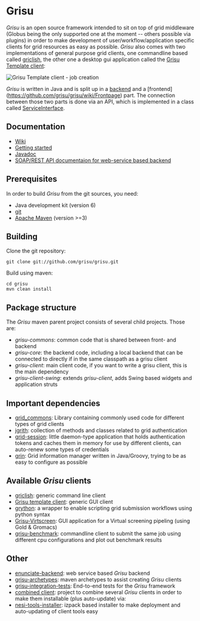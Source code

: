 Grisu
=====

_Grisu_ is an open source framework intended to sit on top of grid middleware (Globus being the only supported one at the moment -- others possible via plugins)  in order to make development of user/workflow/application specific clients for grid resources as easy as possible. _Grisu_ also comes with two implementations of general purpose grid clients, one commandline based called [griclish](https://github.com/grisu/gricli), the other one a desktop gui application called the [Grisu Template client](https://github.com/grisu/grisu-template):

![Grisu Template client - job creation](https://raw.github.com/grisu/grisu/develop/doc/images/template_client_job_create.png)

_Grisu_ is written in Java and is split up in a [backend](https://github.com/grisu/grisu/wiki/Backend) and a [frontend] (https://github.com/grisu/grisu/wiki/Frontpage) part. The connection between those two parts is done via an API, which is implemented in a class called [ServiceInterface](https://github.com/grisu/grisu/wiki/ServiceInterface).
 

Documentation
------------------------

- [Wiki](https://github.com/grisu/grisu/wiki)
- [Getting started](https://github.com/grisu/grisu/wiki/SneakPeek)
- [Javadoc](https://code.ceres.auckland.ac.nz/jenkins/job/Grisu-SNAPSHOT-Javadoc/javadoc/)
- [SOAP/REST API documentaion for web-service based backend](https://compute.services.bestgrid.org/)

Prerequisites
--------------------

In order to build _Grisu_ from the git sources, you need: 

- Java development kit (version 6)
- [git](http://git-scm.com) 
- [Apache Maven](http://maven.apache.org) (version >=3)

Building
------------

Clone the git repository:

    git clone git://github.com/grisu/grisu.git
	
Build using maven:

    cd grisu
	mvn clean install
	
Package structure
--------------------------

The _Grisu_ maven parent project consists of several child projects. Those are:

 * _grisu-commons_: common code that is shared between front- and backend
 * _grisu-core_: the backend code, including a local backend that can be connected to directly if in the same classpath as a grisu client
 * _grisu-client_: main client code, if you want to write a grisu client, this is the main dependency
 * _grisu-client-swing_: extends _grisu-client_, adds Swing based widgets and application struts
 
 
Important dependencies
----------------------------------

 * [grid_commons](https://github.com/grisu/grid-jcommons): Library containing commonly used code for different types of grid clients
 * [jgrith](https://github.com/grith/jgrith): collection of methods and classes related to grid authentication
 * [grid-session](https://github.com/grith/grid-session): little daemon-type application that holds authentication tokens and caches them in memory for use by different clients, can auto-renew some types of credentials
 * [grin](https://github.com/makkus/Grin): Grid information manager written in Java/Groovy, trying to be as easy to configure as possible

Available _Grisu_ clients
------------------------------------

 * [griclish](https://github.com/grisu/gricli): generic command line client
 * [Grisu template client](https://github.com/grisu/grisu-template): generic GUI client
 * [grython](https://github.com/grisu/grython): a wrapper to enable scripting grid submission workflows using python syntax
 * [Grisu-Virtscreen](https://github.com/grisu/grisu-virtscreen): GUI application for a Virtual screening pipeling (using Gold & Gromacs)
 * [grisu-benchmark](https://github.com/grisu/grisu-benchmark): commandline client to submit the same job using different cpu configurations and plot out benchmark results

Other
--------

 * [enunciate-backend](https://github.com/grisu/enunciate-backend): web service based _Grisu_ backend
 * [grisu-archetypes](https://github.com/grisu/grisu-archetypes): maven archetypes to assist creating _Grisu_ clients
 * [grisu-integration-tests](https://github.com/grisu/grisu-integration-tests): End-to-end tests for the _Grisu_ framework
 * [combined client](https://github.com/grisu/combinedClient): project to combine several _Grisu_ clients in order to make them installable (plus auto-update) via:
 * [nesi-tools-installer](https://github.com/nesi/nesi-tools-installer): izpack based installer to make deployment and auto-updating of client tools easy
	






